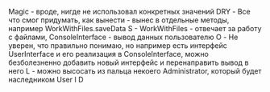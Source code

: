 Magic - вроде, нигде не использовал конкретных значений
DRY - Все что смог придумать, как вынести - вынес в отдельные методы, например WorkWithFiles.saveData
S - WorkWithFiles - отвечает за работу с файлами, ConsoleInterface - вывод данных пользователю
O - Не уверен, что правильно понимаю, но например есть интерфейс UserInterface и его реализация в ConsoleInterface, можно безболезненно добавить новый интерфейс и перенаправить вывод в него
L - можно высосать из пальца некоего Administrator, который будет наследником User
I
D
